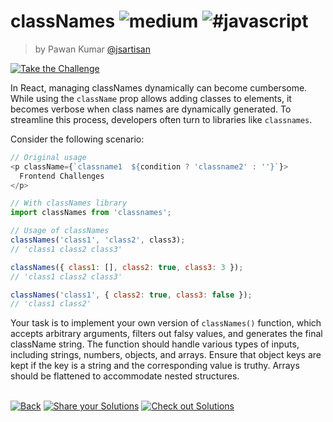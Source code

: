 <!--info-header-start--><h1>classNames <img src="https://img.shields.io/badge/-medium-d9901a" alt="medium"/> <img src="https://img.shields.io/badge/-%23javascript-999" alt="#javascript"/></h1><blockquote><p>by Pawan Kumar <a href="https://github.com/jsartisan" target="_blank">@jsartisan</a></p></blockquote><p><a href="https://frontend-challenges.com/challenges/00010-medium-classnames" target="_blank"><img src="https://img.shields.io/badge/-Take%20the%20Challenge-0d99ff?logo=javascript&logoColor=white" alt="Take the Challenge"/></a> </p><!--info-header-end-->

In React, managing classNames dynamically can become cumbersome. While using the `className` prop allows adding classes to elements, it becomes verbose when class names are dynamically generated. To streamline this process, developers often turn to libraries like `classnames`.

Consider the following scenario:

```js
// Original usage
<p className={`classname1  ${condition ? 'classname2' : ''}`}>
  Frontend Challenges
</p>

// With classNames library
import classNames from 'classnames';

// Usage of classNames
classNames('class1', 'class2', class3); 
// 'class1 class2 class3'

classNames({ class1: [], class2: true, class3: 3 }); 
// 'class1 class2 class3'

classNames('class1', { class2: true, class3: false }); 
// 'class1 class2'
```

Your task is to implement your own version of `classNames()` function, which accepts arbitrary arguments, filters out falsy values, and generates the final className string. The function should handle various types of inputs, including strings, numbers, objects, and arrays. Ensure that object keys are kept if the key is a string and the corresponding value is truthy. Arrays should be flattened to accommodate nested structures.


<!--info-footer-start--><br><a href="../../README.md" target="_blank"><img src="https://img.shields.io/badge/-Back-grey" alt="Back"/></a> <a href="https://github.com/jsartisan/frontend-challenges/issues/new?template=answer.md&labels=answer,10,undefined&title=10%20-%20classNames%20-%20undefined&body=" target="_blank"><img src="https://img.shields.io/badge/-Share%20your%20Solutions-teal" alt="Share your Solutions"/></a> <a href="https://github.com/jsartisan/frontend-challenges/issues?q=label%3A10+label%3Aanswer+sort%3Areactions-%2B1-desc" target="_blank"><img src="https://img.shields.io/badge/-Check%20out%20Solutions-de5a77?logo=awesome-lists&logoColor=white" alt="Check out Solutions"/></a> <!--info-footer-end-->